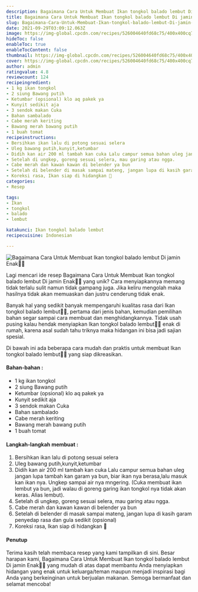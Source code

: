```yaml
---
description: Bagaimana Cara Untuk Membuat Ikan tongkol balado lembut Di jamin Enak"
title: Bagaimana Cara Untuk Membuat Ikan tongkol balado lembut Di jamin Enak
slug: Bagaimana-Cara-Untuk-Membuat-Ikan-tongkol-balado-lembut-Di-jamin-Enak
date: 2021-09-29T03:09:12.063Z
image: https://img-global.cpcdn.com/recipes/526004640fd68c75/400x400cq70/photo.jpg
hideToc: false
enableToc: true
enableTocContent: false
thumbnail: https://img-global.cpcdn.com/recipes/526004640fd68c75/400x400cq70/photo.jpg
cover: https://img-global.cpcdn.com/recipes/526004640fd68c75/400x400cq70/photo.jpg
author: admin
ratingvalue: 4.8
reviewcount: 124
recipeingredient:
- 1 kg ikan tongkol
- 2 siung Bawang putih
- Ketumbar (opsional) klo aq pakek ya
- Kunyit sedikit aja
- 3 sendok makan Cuka
- Bahan sambalado
- Cabe merah keriting
- Bawang merah bawang putih
- 1 buah tomat
recipeinstructions:
- Bersihkan ikan lalu di potong sesuai selera
- Uleg bawang putih,kunyit,ketumbar
- Didih kan air 200 ml tambah kan cuka Lalu campur semua bahan uleg jangan lupa tambah kan garam ya bun, biar ikan nya berasa,lalu masuk kan ikan nya. Ungkep sampai air nya mngering. (Cuka membuat ikan lembut ya bun, jadi walau di goreng garing ikan tongkol nya tidak akan keras. Alias lembut).
- Setelah di ungkep, goreng sesuai selera, mau garing atau ngga.
- Cabe merah dan kawan kawan di belender ya bun
- Setelah di belender di masak sampai mateng, jangan lupa di kasih garam penyedap rasa dan gula sedikit (opsional)
- Koreksi rasa, Ikan siap di hidangkan 🤗
categories:
- Resep

tags:
- Ikan
- tongkol
- balado
- lembut

katakunci: Ikan tongkol balado lembut
recipecuisine: Indonesian

---
```


![Bagaimana Cara Untuk Membuat Ikan tongkol balado lembut Di jamin Enak👩‍🍳](https://img-global.cpcdn.com/recipes/526004640fd68c75/400x400cq70/photo.jpg)

Lagi mencari ide resep Bagaimana Cara Untuk Membuat Ikan tongkol balado lembut Di jamin Enak👩‍🍳 yang unik? Cara menyiapkannya memang tidak terlalu sulit namun tidak gampang juga. Jika keliru mengolah maka hasilnya tidak akan memuaskan dan justru cenderung tidak enak.

Banyak hal yang sedikit banyak mempengaruhi kualitas rasa dari Ikan tongkol balado lembut👩‍🍳, pertama dari jenis bahan, kemudian pemilihan bahan segar sampai cara membuat dan menghidangkannya. Tidak usah pusing kalau hendak menyiapkan Ikan tongkol balado lembut👩‍🍳 enak di rumah, karena asal sudah tahu triknya maka hidangan ini bisa jadi sajian spesial.

Di bawah ini ada beberapa cara mudah dan praktis untuk membuat Ikan tongkol balado lembut👩‍🍳 yang siap dikreasikan.

<!--inarticleads1-->

#### Bahan-bahan :

- 1 kg ikan tongkol
- 2 siung Bawang putih
- Ketumbar (opsional) klo aq pakek ya
- Kunyit sedikit aja
- 3 sendok makan Cuka
- Bahan sambalado
- Cabe merah keriting
- Bawang merah bawang putih
- 1 buah tomat

<!--inarticleads2-->

#### Langkah-langkah membuat :

1. Bersihkan ikan lalu di potong sesuai selera
1. Uleg bawang putih,kunyit,ketumbar
1. Didih kan air 200 ml tambah kan cuka Lalu campur semua bahan uleg jangan lupa tambah kan garam ya bun, biar ikan nya berasa,lalu masuk kan ikan nya. Ungkep sampai air nya mngering. (Cuka membuat ikan lembut ya bun, jadi walau di goreng garing ikan tongkol nya tidak akan keras. Alias lembut).
1. Setelah di ungkep, goreng sesuai selera, mau garing atau ngga.
1. Cabe merah dan kawan kawan di belender ya bun
1. Setelah di belender di masak sampai mateng, jangan lupa di kasih garam penyedap rasa dan gula sedikit (opsional)
1. Koreksi rasa, Ikan siap di hidangkan 🤗

#### Penutup

Terima kasih telah membaca resep yang kami tampilkan di sini. Besar harapan kami, Bagaimana Cara Untuk Membuat Ikan tongkol balado lembut Di jamin Enak👩‍🍳 yang mudah di atas dapat membantu Anda menyiapkan hidangan yang enak untuk keluarga/teman maupun menjadi inspirasi bagi Anda yang berkeinginan untuk berjualan makanan. Semoga bermanfaat dan selamat mencoba!